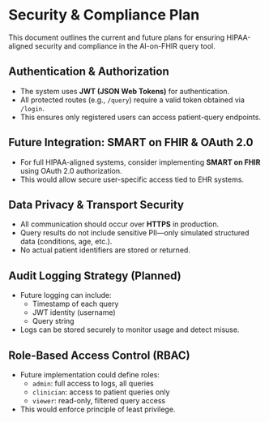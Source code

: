 
# Security & Compliance Plan
This document outlines the current and future plans for ensuring HIPAA-aligned security and compliance in the AI-on-FHIR query tool.

## Authentication & Authorization
- The system uses **JWT (JSON Web Tokens)** for authentication.
- All protected routes (e.g., `/query`) require a valid token obtained via `/login`.
- This ensures only registered users can access patient-query endpoints.

## Future Integration: SMART on FHIR & OAuth 2.0
- For full HIPAA-aligned systems, consider implementing **SMART on FHIR** using OAuth 2.0 authorization.
- This would allow secure user-specific access tied to EHR systems.

## Data Privacy & Transport Security
- All communication should occur over **HTTPS** in production.
- Query results do not include sensitive PII—only simulated structured data (conditions, age, etc.).
- No actual patient identifiers are stored or returned.

## Audit Logging Strategy (Planned)
- Future logging can include:
  - Timestamp of each query
  - JWT identity (username)
  - Query string
- Logs can be stored securely to monitor usage and detect misuse.

## Role-Based Access Control (RBAC)
- Future implementation could define roles:
  - `admin`: full access to logs, all queries
  - `clinician`: access to patient queries only
  - `viewer`: read-only, filtered query access
- This would enforce principle of least privilege.
